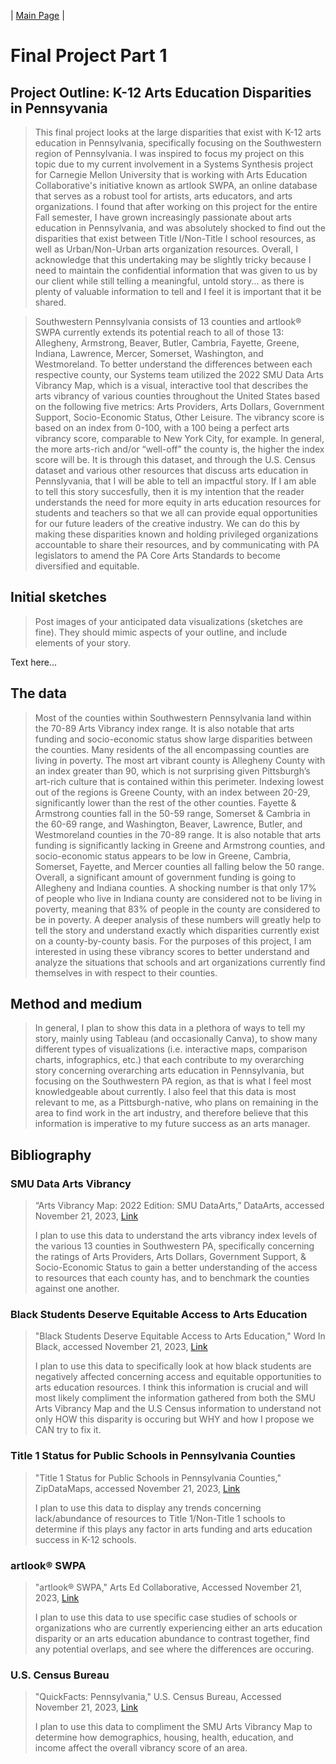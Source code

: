 | [Main Page](/README.md) | 

# Final Project Part 1
## Project Outline: K-12 Arts Education Disparities in Pennsyvania
> This final project looks at the large disparities that exist with K-12 arts education in Pennsylvania, specifically focusing on the Southwestern region of Pennsylvania. I was inspired to focus my project on this topic due to my current involvement in a Systems Synthesis project for Carnegie Mellon University that is working with Arts Education Collaborative's initiative known as artlook SWPA, an online database that serves as a robust tool for artists, arts educators, and arts organizations. I found that after working on this project for the entire Fall semester, I have grown increasingly passionate about arts education in Pennsylvania, and was absolutely shocked to find out the disparities that exist between Title I/Non-Title I school resources, as well as Urban/Non-Urban arts organization resources. Overall, I acknowledge that this undertaking may be slightly tricky because I need to maintain the confidential information that was given to us by our client while still telling a meaningful, untold story... as there is plenty of valuable information to tell and I feel it is important that it be shared.

> Southwestern Pennsylvania consists of 13 counties and artlook® SWPA currently extends its potential reach to all of those 13: Allegheny, Armstrong, Beaver, Butler, Cambria, Fayette, Greene, Indiana, Lawrence, Mercer, Somerset, Washington, and Westmoreland. To better understand the differences between each respective county, our Systems team utilized the 2022 SMU Data Arts Vibrancy Map, which is a visual, interactive tool that describes the arts vibrancy of various counties throughout the United States based on the following five metrics: Arts Providers, Arts Dollars, Government Support, Socio-Economic Status, Other Leisure. The vibrancy score is based on an index from 0-100, with a 100 being a perfect arts vibrancy score, comparable to New York City, for example. In general, the more arts-rich and/or “well-off” the county is, the higher the index score will be. It is through this dataset, and through the U.S. Census dataset and various other resources that discuss arts education in Pennslyvania, that I will be able to tell an impactful story. If I am able to tell this story succesfully, then it is my intention that the reader understands the need for more equity in arts education resources for students and teachers so that we all can provide equal opportunities for our future leaders of the creative industry. We can do this by making these disparities known and holding privileged organizations accountable to share their resources, and by communicating with PA legislators to amend the PA Core Arts Standards to become diversified and equitable.

## Initial sketches
> Post images of your anticipated data visualizations (sketches are fine). They should mimic aspects of your outline, and include elements of your story.  

Text here...

## The data
> Most of the counties within Southwestern Pennsylvania land within the 70-89 Arts Vibrancy index range. It is also notable that arts funding and socio-economic status show large disparities between the counties. Many residents of the all encompassing counties are living in poverty.  The most art vibrant county is Allegheny County with an index greater than 90, which is not surprising given Pittsburgh’s art-rich culture that is contained within this perimeter. Indexing lowest out of the regions is Greene County, with an index between 20-29, significantly lower than the rest of the other counties. Fayette & Armstrong counties fall in the 50-59 range, Somerset & Cambria in the 60-69 range, and Washington, Beaver, Lawrence, Butler, and Westmoreland counties in the 70-89 range. It is also notable that arts funding is significantly lacking in Greene and Armstrong counties, and socio-economic status appears to be low in Greene, Cambria, Somerset, Fayette, and Mercer counties all falling below the 50 range. Overall, a significant amount of government funding is going to Allegheny and Indiana counties. A shocking number is that only 17% of people who live in Indiana county are considered not to be living in poverty, meaning that 83% of people in the county are considered to be in poverty. A deeper analysis of these numbers will greatly help to tell the story and understand exactly which disparities currently exist on a county-by-county basis. For the purposes of this project, I am interested in using these vibrancy scores to better understand and analyze the situations that schools and art organizations currently find themselves in with respect to their counties.

## Method and medium
> In general, I plan to show this data in a plethora of ways to tell my story, mainly using Tableau (and occasionally Canva), to show many different types of visualizations (i.e. interactive maps, comparison charts, infographics, etc.) that each contribute to my overarching story concerning overarching arts education in Pennsylvania, but focusing on the Southwestern PA region, as that is what I feel most knowledgeable about currently. I also feel that this data is most relevant to me, as a Pittsburgh-native, who plans on remaining in the area to find work in the art industry, and therefore believe that this information is imperative to my future success as an arts manager.

## Bibliography
### SMU Data Arts Vibrancy 
>“Arts Vibrancy Map: 2022 Edition: SMU DataArts,” DataArts, accessed November 21, 2023, [Link](https://dataarts.smu.edu/ArtsVibrancyMap/.)
>
>I plan to use this data to understand the arts vibrancy index levels of the various 13 counties in Southwestern PA, specifically concerning the ratings of Arts Providers, Arts Dollars, Government Support, & Socio-Economic Status to gain a better understanding of the access to resources that each county has, and to benchmark the counties against one another.

### Black Students Deserve Equitable Access to Arts Education
>"Black Students Deserve Equitable Access to Arts Education," Word In Black, accessed November 21, 2023, [Link](https://wordinblack.com/2023/02/black-students-deserve-equitable-access-to-arts-education/#:~:text=Other%20than%20Indigenous%20students%2C%20of,and%20Asian%20students%20(2%25).)
>
>I plan to use this data to specifically look at how black students are negatively affected concerning access and equitable opportunities to arts education resources. I think this information is crucial and will most likely compliment the information gathered from both the SMU Arts Vibrancy Map and the U.S Census information to understand not only HOW this disparity is occuring but WHY and how I propose we CAN try to fix it.

### Title 1 Status for Public Schools in Pennsylvania Counties
>"Title 1 Status for Public Schools in Pennsylvania Counties," ZipDataMaps, accessed November 21, 2023, [Link](https://www.zipdatamaps.com/counties/state/education/map-of-percentage-of-title-1-status-public-schools-for-counties-in-pennsylvania)
>
>I plan to use this data to display any trends concerning lack/abundance of resources to Title 1/Non-Title 1 schools to determine if this plays any factor in arts funding and arts education success in K-12 schools.

### artlook® SWPA
>"artlook® SWPA," Arts Ed Collaborative, Accessed November 21, 2023, [Link](https://artsedcollab.org/artlook/)
>
>I plan to use this data to use specific case studies of schools or organizations who are currently experiencing either an arts education disparity or an arts education abundance to contrast together, find any potential overlaps, and see where the differences are occuring.

### U.S. Census Bureau
>"QuickFacts: Pennsylvania," U.S. Census Bureau, Accessed November 21, 2023, [Link](https://www.census.gov/quickfacts/fact/table/PA/PST045222)
>
>I plan to use this data to compliment the SMU Arts Vibrancy Map to determine how demographics, housing, health, education, and income affect the overall vibrancy score of an area.
